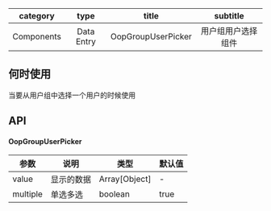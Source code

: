 
category | type | title | subtitle 
| :--------: | :-----: | :----:|  :----: |
Components | Data Entry | OopGroupUserPicker | 用户组用户选择组件 |

## 何时使用

当要从用户组中选择一个用户的时候使用

## API
#### OopGroupUserPicker

| 参数 | 说明 | 类型 | 默认值 |
| --- | --- | --- | --- |
| value | 显示的数据 | Array[Object] | - |
| multiple | 单选多选 | boolean | true |

